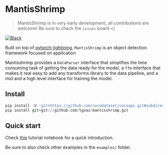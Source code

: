 # MantisShrimp
> MantisShrimp is in very early development, all contributions are welcome! Be sure to check the `issues` board =)

[![Black](https://img.shields.io/badge/code%20style-black-000000.svg)](https://github.com/psf/black)

Built on top of [pytorch-lightining](https://github.com/PyTorchLightning/pytorch-lightning), `MantisShrimp` is an object detection framework focused on application  

Mantisshrimp provides a `DataParser` interface that simplifies the time consuming task of getting the data ready for the model, a `Tfm` interface that makes it real easy to add any transforms library to the data pipeline, and a mid and a high level interface for training the model.


## Install

```python
pip install -U 'git+https://github.com/cocodataset/cocoapi.git#subdirectory=PythonAPI'
pip install git+git://github.com/lgvaz/mantisshrimp.git
```

## Quick start

Check [this](https://github.com/lgvaz/mantisshrimp/blob/master/examples/wheat.ipynb) tutorial notebook for a quick introduction.  

Be sure to also check other examples in the `examples/` folder.
